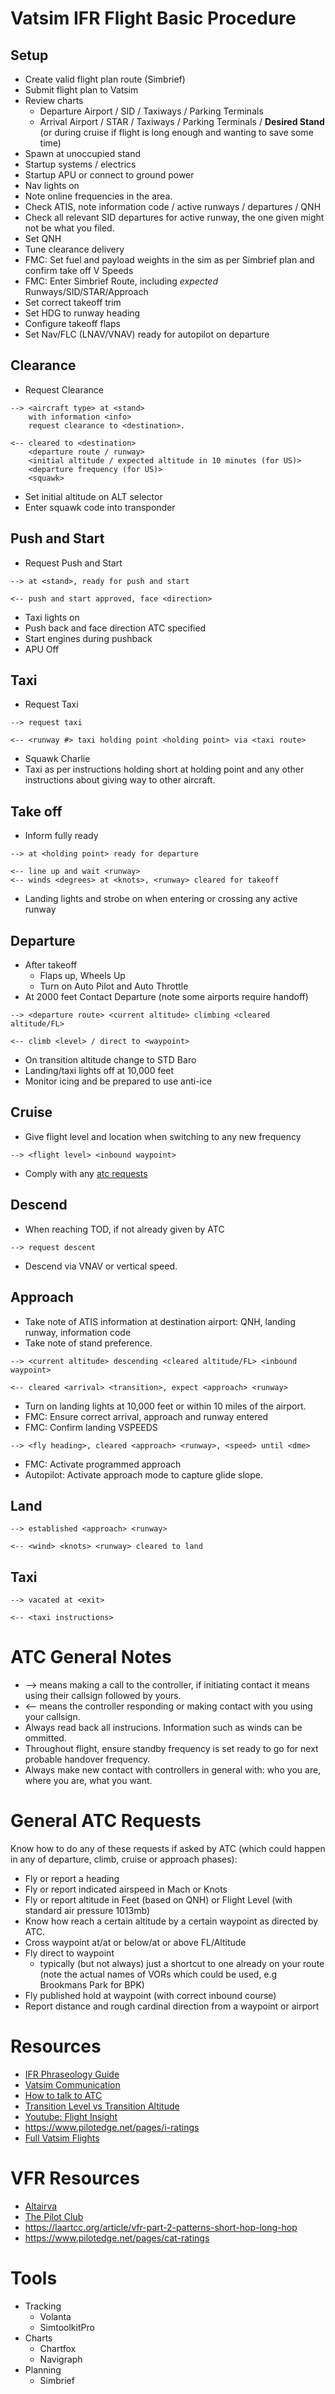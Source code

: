 # Vatsim IFR Flight Basic Procedure

## Setup
 - Create valid flight plan route (Simbrief)
 - Submit flight plan to Vatsim
 - Review charts
   - Departure Airport / SID / Taxiways / Parking Terminals   
   - Arrival Airport / STAR / Taxiways / Parking Terminals / **Desired Stand** (or during cruise if flight is long enough and wanting to save some time)
 - Spawn at unoccupied stand
 - Startup systems / electrics
 - Startup APU or connect to ground power
 - Nav lights on
 - Note online frequencies in the area.
 - Check ATIS, note information code / active runways / departures / QNH
 - Check all relevant SID departures for active runway, the one given might not be what you filed.
 - Set QNH
 - Tune clearance delivery 
 - FMC: Set fuel and payload weights in the sim as per Simbrief plan and confirm take off V Speeds
 - FMC: Enter Simbrief Route, including *expected* Runways/SID/STAR/Approach 
 - Set correct takeoff trim
 - Set HDG to runway heading
 - Configure takeoff flaps
 - Set Nav/FLC (LNAV/VNAV) ready for autopilot on departure


## Clearance
 - Request Clearance
```
--> <aircraft type> at <stand>
    with information <info>
    request clearance to <destination>.
```
```
<-- cleared to <destination>
    <departure route / runway>
    <initial altitude / expected altitude in 10 minutes (for US)>
    <departure frequency (for US)>
    <squawk>
```
 - Set initial altitude on ALT selector
 - Enter squawk code into transponder

## Push and Start
 - Request Push and Start
 ```
 --> at <stand>, ready for push and start
 ```
  ```
 <-- push and start approved, face <direction>
 ```
 - Taxi lights on
 - Push back and face direction ATC specified
 - Start engines during pushback
 - APU Off

## Taxi
 - Request Taxi
```
--> request taxi
```
```
<-- <runway #> taxi holding point <holding point> via <taxi route>
```
 - Squawk Charlie
 - Taxi as per instructions holding short at holding point and any other instructions about giving way to other aircraft.

## Take off
 - Inform fully ready
```
--> at <holding point> ready for departure
```
```
<-- line up and wait <runway>
<-- winds <degrees> at <knots>, <runway> cleared for takeoff
```
 - Landing lights and strobe on when entering or crossing any active runway

## Departure
 - After takeoff
   - Flaps up, Wheels Up
   - Turn on Auto Pilot and Auto Throttle
 - At 2000 feet Contact Departure (note some airports require handoff)
 ```
 --> <departure route> <current altitude> climbing <cleared altitude/FL>
 ```
 ```
 <-- climb <level> / direct to <waypoint>
 ```
 - On transition altitude change to STD Baro
 - Landing/taxi lights off at 10,000 feet
 - Monitor icing and be prepared to use anti-ice

## Cruise 
- Give flight level and location when switching to any new frequency
```
--> <flight level> <inbound waypoint>
```
 * Comply with any [atc requests](#general-atc-requests)

## Descend
 * When reaching TOD, if not already given by ATC
 ```
 --> request descent
 ```
 * Descend via VNAV or vertical speed. 


## Approach
 - Take note of ATIS information at destination airport: QNH,  landing runway, information code 
 - Take note of stand preference.
 ```
 --> <current altitude> descending <cleared altitude/FL> <inbound waypoint>
 ```
```
<-- cleared <arrival> <transition>, expect <approach> <runway>
```
- Turn on landing lights at 10,000 feet or within 10 miles of the airport.
- FMC: Ensure correct arrival, approach and runway entered
- FMC: Confirm landing VSPEEDS

```
--> <fly heading>, cleared <approach> <runway>, <speed> until <dme>
```
- FMC: Activate programmed approach
- Autopilot: Activate approach mode to capture glide slope.

## Land
```
--> established <approach> <runway>
```
```
<-- <wind> <knots> <runway> cleared to land
```
## Taxi
```
--> vacated at <exit>
```
```
<-- <taxi instructions>
```


# ATC General Notes
 - --> means making a call to the controller, if initiating contact it means using their callsign followed by yours.
 - <-- means the controller responding or making contact with you using your callsign. 
 - Always read back all instrucions. Information such as winds can be ommitted.
 - Throughout flight, ensure standby frequency is set ready to go for next probable handover frequency.
 - Always make new contact with controllers in general with: who you are, where you are, what you want.

# General ATC Requests
Know how to do any of these requests if asked by ATC (which could happen in any of departure, climb, cruise or approach phases):
 - Fly or report a heading
 - Fly or report indicated airspeed in Mach or Knots
 - Fly or report altitude in Feet (based on QNH) or Flight Level (with standard air pressure 1013mb)
 - Know how reach a certain altitude by a certain waypoint as directed by ATC.
 - Cross waypoint at/at or below/at or above FL/Altitude 
 - Fly direct to waypoint
   - typically (but not always) just a shortcut to one already on your route (note the actual names of VORs which could be used, e.g Brookmans Park for BPK) 
 - Fly published hold at waypoint (with correct inbound course)
 - Report distance and rough cardinal direction from a waypoint or airport 

# Resources
- [IFR Phraseology Guide](https://aviationpro.nl/tutorials/vatsim-tutorials/ifr-phraseology-guide/)
- [Vatsim Communication](https://docs.google.com/document/d/1nt67fh-Q2DAUjc2KPSCE3Hcw1jLYrj1smvwHxh1xknQ/edit)
- [How to talk to ATC](https://forums.flightsimulator.com/t/vatsim-how-to-talk-to-atc-with-example/285430/19?fbclid=IwAR3rM8Q6STjRCWybbujXEOLW_kdHGH2drSJRx4TOTlWYURnaSJgQv2qc8EU)
- [Transition Level vs Transition Altitude](https://skybrary.aero/articles/transition-altitudelevel)
- [Youtube: Flight Insight](https://www.youtube.com/@flightinsight9111/playlists)
- https://www.pilotedge.net/pages/i-ratings
- [Full Vatsim Flights](https://www.youtube.com/playlist?list=PLtO_n5SzuAacXKQYoKQY4DHH0YUrPxYTa)

# VFR Resources
- [Altairva](http://www.altairva-fs.com/training/ava_training_ifr_vatsim_vfr.htm)
- [The Pilot Club](https://www.thepilotclub.org/blog/vfr-vatsim-who-do-i-have-to-talk-to)
- https://laartcc.org/article/vfr-part-2-patterns-short-hop-long-hop
- https://www.pilotedge.net/pages/cat-ratings

# Tools
 - Tracking
   - Volanta
   - SimtoolkitPro
 - Charts
   - Chartfox
   - Navigraph
 - Planning
   - Simbrief
